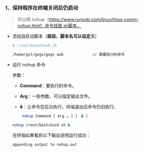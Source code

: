 ### 1、保持程序在终端关闭后仍启动

> 可以用 nohup（https://www.runoob.com/linux/linux-comm-nohup.html）命令挂载.sh脚本，

-   添加自启动脚本（**路径、脚本名可以自定义**）

    ```sh
    # /root/bash/bash.sh

    /home/git/gogs/gogs web				// 需要执行的命令
    ```

-   运行 nohup 命令

    参数：

    -   **Command**：要执行的命令。

    -   **Arg**：一些参数，可以指定输出文件。

    -   **&**：让命令在后台执行，终端退出后命令仍旧执行。

        ```bash
         nohup Command [ Arg … ] [　& ]
        ```

    ```bash
    nohup /root/bash/bash.sh &
    ```

    在终端如果看到以下输出说明运行成功：

    ```bash
    appending output to nohup.out
    ```
